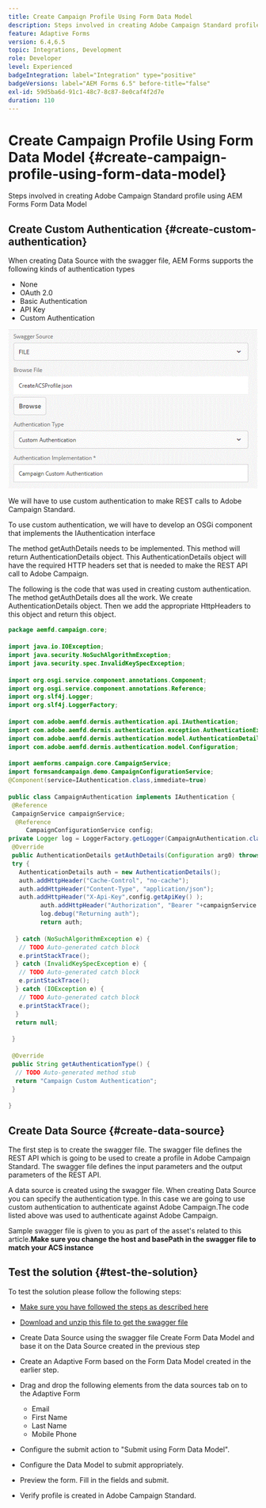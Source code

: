 ```yaml
---
title: Create Campaign Profile Using Form Data Model
description: Steps involved in creating Adobe Campaign Standard profile using  AEM Forms Form Data Model
feature: Adaptive Forms
version: 6.4,6.5
topic: Integrations, Development
role: Developer
level: Experienced
badgeIntegration: label="Integration" type="positive"
badgeVersions: label="AEM Forms 6.5" before-title="false"
exl-id: 59d5ba6d-91c1-48c7-8c87-8e0caf4f2d7e
duration: 110
---
```

# Create Campaign Profile Using Form Data Model {#create-campaign-profile-using-form-data-model}

Steps involved in creating Adobe Campaign Standard profile using  AEM Forms Form Data Model

## Create Custom Authentication {#create-custom-authentication}

When creating Data Source with the swagger file, AEM Forms supports the following kinds of authentication types

* None
* OAuth 2.0
* Basic Authentication
* API Key
* Custom Authentication

![campaingfdm](assets/campaignfdm.gif)

We will have to use custom authentication to make REST calls to Adobe Campaign Standard.

To use custom authentication, we will have to develop an OSGi component that implements the  IAuthentication  interface

The method getAuthDetails needs to be implemented. This method will return  AuthenticationDetails  object. This AuthenticationDetails object will have the required HTTP headers set that is needed to make the REST API call to Adobe Campaign.

The following is the code that was used in creating custom authentication. The method getAuthDetails does all the work. We create AuthenticationDetails object. Then we add the appropriate HttpHeaders to this object and return this object.

```java
package aemfd.campaign.core;

import java.io.IOException;
import java.security.NoSuchAlgorithmException;
import java.security.spec.InvalidKeySpecException;

import org.osgi.service.component.annotations.Component;
import org.osgi.service.component.annotations.Reference;
import org.slf4j.Logger;
import org.slf4j.LoggerFactory;

import com.adobe.aemfd.dermis.authentication.api.IAuthentication;
import com.adobe.aemfd.dermis.authentication.exception.AuthenticationException;
import com.adobe.aemfd.dermis.authentication.model.AuthenticationDetails;
import com.adobe.aemfd.dermis.authentication.model.Configuration;

import aemforms.campaign.core.CampaignService;
import formsandcampaign.demo.CampaignConfigurationService;
@Component(service=IAuthentication.class,immediate=true)

public class CampaignAuthentication implements IAuthentication {
 @Reference
 CampaignService campaignService;
  @Reference
     CampaignConfigurationService config;
private Logger log = LoggerFactory.getLogger(CampaignAuthentication.class);
 @Override
 public AuthenticationDetails getAuthDetails(Configuration arg0) throws AuthenticationException {
 try {
   AuthenticationDetails auth = new AuthenticationDetails();
   auth.addHttpHeader("Cache-Control", "no-cache");
   auth.addHttpHeader("Content-Type", "application/json");
   auth.addHttpHeader("X-Api-Key",config.getApiKey() );
         auth.addHttpHeader("Authorization", "Bearer "+campaignService.getAccessToken());
         log.debug("Returning auth");
         return auth;
   
  } catch (NoSuchAlgorithmException e) {
   // TODO Auto-generated catch block
   e.printStackTrace();
  } catch (InvalidKeySpecException e) {
   // TODO Auto-generated catch block
   e.printStackTrace();
  } catch (IOException e) {
   // TODO Auto-generated catch block
   e.printStackTrace();
  }
  return null;
  
 }

 @Override
 public String getAuthenticationType() {
  // TODO Auto-generated method stub
  return "Campaign Custom Authentication";
 }

}

```

## Create Data Source {#create-data-source}

The first step is to create the swagger file. The swagger file defines the REST API which is going to be used to create a profile in Adobe Campaign Standard. The swagger file defines the input parameters and the output parameters of the REST API.

A data source is created using the swagger file. When creating Data Source you can specify the authentication type. In this case we are going to use custom authentication to authenticate against Adobe Campaign.The code listed above was used to authenticate against Adobe Campaign.

Sample swagger file is given to you as part of the asset's related to this article.**Make sure you change the host and basePath in the swagger file to match your ACS instance**

## Test the solution {#test-the-solution}

To test the solution please follow the following steps:
* [Make sure you have followed the steps as described here](aem-forms-with-campaign-standard-getting-started-tutorial.md) 
* [Download and unzip this file to get the swagger file](assets/create-acs-profile-swagger-file.zip)
* Create Data Source using the swagger file
Create Form Data Model and base it on the Data Source created in the previous step
* Create an Adaptive Form based on the Form Data Model created in the earlier step.
* Drag and drop the following elements from the data sources tab on to the Adaptive Form

  * Email
  * First Name
  * Last Name
  * Mobile Phone

* Configure the submit action to "Submit using Form Data Model".
* Configure the Data Model to submit appropriately.
* Preview the form. Fill in the fields and submit.
* Verify profile is created in Adobe Campaign Standard.
